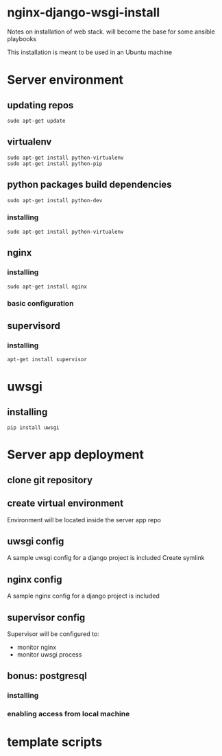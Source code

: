 # nginx-django-wsgi-install
Notes on installation of web stack. will become the base for some ansible playbooks

This installation is meant to be used in an Ubuntu machine

# Server environment

## updating repos
```
sudo apt-get update
```

## virtualenv
```
sudo apt-get install python-virtualenv
sudo apt-get install python-pip
```

## python packages build dependencies
```
sudo apt-get install python-dev
```


### installing 
```
sudo apt-get install python-virtualenv 
```

## nginx

### installing
```
sudo apt-get install nginx
```
### basic configuration

## supervisord
### installing
```
apt-get install supervisor
```

# uwsgi
## installing
```
pip install uwsgi
```

# Server app deployment
## clone git repository
## create virtual environment
Environment will be located inside the server app repo

## uwsgi config
A sample uwsgi config for a django project is included
Create symlink

## nginx config
A sample nginx config for a django project is included

## supervisor config
Supervisor will be configured to:
* monitor nginx
* monitor uwsgi process

## bonus: postgresql
### installing
### enabling access from local machine



# template scripts
